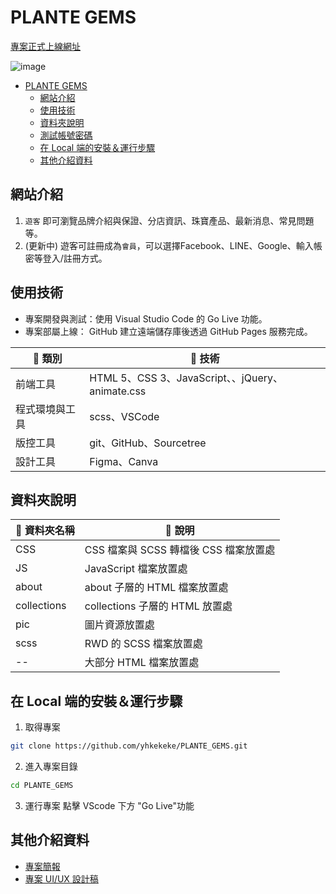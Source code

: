 PLANTE GEMS
===
[專案正式上線網址](https://yhkekeke.github.io/PLANTE_GEMS/)

![image](https://hackmd-prod-images.s3-ap-northeast-1.amazonaws.com/uploads/upload_db2e4bad39cdd148a7fc1702a5c0a3f2.png?AWSAccessKeyId=AKIA3XSAAW6AWSKNINWO&Expires=1713599485&Signature=P20PamIbNL4JypRipUiRSrK6ZDk%3D)

- [PLANTE GEMS](#plante-gems)
  - [網站介紹](#網站介紹)
  - [使用技術](#使用技術)
  - [資料夾說明](#資料夾說明)
  - [測試帳號密碼](#測試帳號密碼)
  - [在 Local 端的安裝＆運行步驟](#在-local-端的安裝運行步驟)
  - [其他介紹資料](#其他介紹資料)


## 網站介紹
1. `遊客` 即可瀏覽品牌介紹與保證、分店資訊、珠寶產品、最新消息、常見問題等。
2. (更新中) 遊客可註冊成為`會員`，可以選擇Facebook、LINE、Google、輸入帳密等登入/註冊方式。

## 使用技術
* 專案開發與測試：使用 Visual Studio Code 的 Go Live 功能。
* 專案部屬上線： GitHub 建立遠端儲存庫後透過 GitHub Pages 服務完成。
  
| :pushpin: 類別 | :wrench: 技術 |
| ------------- | ------------ |
| 前端工具       | HTML 5、CSS 3、JavaScript、、jQuery、animate.css  |
| 程式環境與工具 | scss、VSCode |
| 版控工具 | git、GitHub、Sourcetree |
| 設計工具 | Figma、Canva |

## 資料夾說明
| :file_folder: 資料夾名稱 | :memo: 說明 |
| -------- | ------------- |
| CSS      | CSS 檔案與 SCSS 轉檔後 CSS 檔案放置處 |
| JS       | JavaScript 檔案放置處 |
| about    | about 子層的 HTML 檔案放置處 |
| collections | collections 子層的 HTML 放置處 |
| pic      | 圖片資源放置處        |
| scss     | RWD 的 SCSS 檔案放置處   |
| --       | 大部分 HTML 檔案放置處 |

## 在 Local 端的安裝＆運行步驟
1. 取得專案
```sh
git clone https://github.com/yhkekeke/PLANTE_GEMS.git
```

2. 進入專案目錄
```sh
cd PLANTE_GEMS
```

3. 運行專案
點擊 VScode 下方 "Go Live"功能

## 其他介紹資料
* [專案簡報](https://www.figma.com/proto/omJ9iDa5lVxNlcp82zTaZ5/%E7%B7%AF%E8%82%B2-%7C-%E5%80%8B%E4%BA%BA%E5%B0%88%E9%A1%8C-PLANTE-GEMS?page-id=436%3A2790&type=design&node-id=457-13264&viewport=2556%2C-591%2C0.27&t=480HNsr93Fdxd7ON-1&scaling=contain&mode=design)
* [專案 UI/UX 設計稿](https://www.figma.com/file/omJ9iDa5lVxNlcp82zTaZ5/%E7%B7%AF%E8%82%B2-%7C-%E5%80%8B%E4%BA%BA%E5%B0%88%E9%A1%8C-PLANTE-GEMS?type=design&node-id=0%3A1&mode=design&t=8YSJ03oRrp8hiExo-1)
